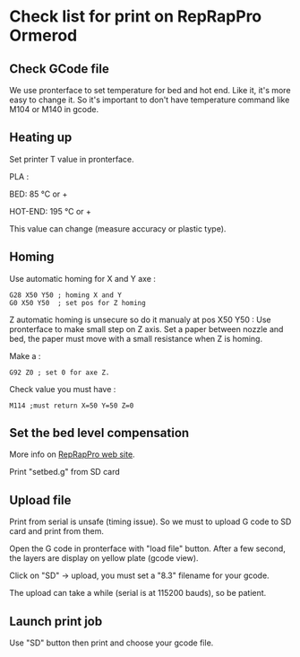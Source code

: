 Check list for print on RepRapPro Ormerod
=========================================

Check GCode file 
----------------

We use pronterface to set temperature for bed and hot end. Like it, it's more 
easy to change it. So it's important to don't have temperature command like M104
or M140 in gcode.

Heating up
----------

Set printer T value in pronterface.

PLA : 

  BED: 85 &deg;C or +

  HOT-END: 195 &deg;C or +

This value can change (measure accuracy or plastic type).

Homing
------

Use automatic homing for X and Y axe : 

    G28 X50 Y50 ; homing X and Y
    G0 X50 Y50  ; set pos for Z homing

Z automatic homing is unsecure so do it manualy at pos X50 Y50 :
Use pronterface to make small step on Z axis. Set a paper between nozzle and
bed, the paper must move with a small resistance when Z is homing.

Make a :

    G92 Z0 ; set 0 for axe Z.

Check value you must have :

    M114 ;must return X=50 Y=50 Z=0

Set the bed level compensation
------------------------------

More info on [RepRapPro web site](http://www.reprappro.com/documentation/ormerod/axis-compensation/#Bed_Plane_Compensation). 

Print "setbed.g" from SD card

Upload file
-----------

Print from serial is unsafe (timing issue). So we must to upload G code to SD 
card and print from them.

Open the G code in pronterface with "load file" button. After a few second, the 
layers are display on yellow plate (gcode view).

Click on "SD" -> upload, you must set a "8.3" filename for your gcode.

The upload can take a while (serial is at 115200 bauds), so be patient.

Launch print job
----------------

Use "SD" button then print and choose your gcode file. 

 

